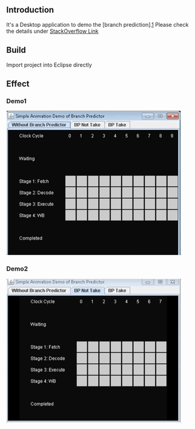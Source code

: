 ## Introduction
It's a Desktop application to demo the [branch prediction].[1]
Please check the details under [StackOverflow Link](https://stackoverflow.com/questions/11227809/why-is-it-faster-to-process-a-sorted-array-than-an-unsorted-array/47141245#47141245)

## Build
Import project into Eclipse directly

## Effect
### Demo1
![BPView1](bp1.gif)
### Demo2
![BPView2](bp2.gif)

[1]: https://en.wikipedia.org/wiki/Branch_predictor
